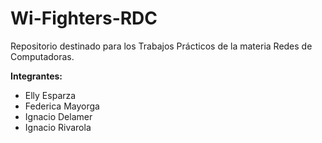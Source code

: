 # Wi-Fighters-RDC
Repositorio destinado para los Trabajos Prácticos de la materia Redes de Computadoras.

**Integrantes:**
- Elly Esparza
- Federica Mayorga
- Ignacio Delamer
- Ignacio Rivarola
